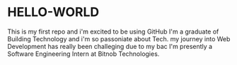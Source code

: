 # HELLO-WORLD
This is my first repo and i'm excited to be using GitHub
I'm a graduate of Building Technology and i'm so passoniate about Tech.
my journey into Web Development has really been challeging due to my bac
I'm presently a Software Engineering Intern at Bitnob Technologies.
